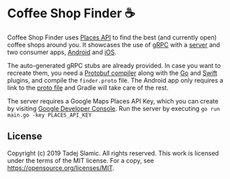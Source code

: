 # Coffee Shop Finder :coffee:

Coffee Shop Finder uses [Places API](https://developers.google.com/places/web-service/intro) to find the best (and currently open) coffee shops around you. It showcases the use of [gRPC](https://grpc.io/) with a [server](/server) and two consumer apps, [Android](/android) and [iOS](/ios).

The auto-generated gRPC stubs are already provided. In case you want to recreate them, you need a [Protobuf compiler](https://github.com/protocolbuffers/protobuf) along with the [Go](https://github.com/golang/protobuf) and [Swift](https://github.com/apple/swift-protobuf) plugins, and compile the `finder.proto` file. The Android app only requires a link to the [proto file](/android/app/src/main/proto) and Gradle will take care of the rest. 

The server requires a Google Maps Places API Key, which you can create by visiting [Google Developer Console](https://console.developers.google.com/apis/dashboard).
Run the server by executing `go run main.go -key PLACES_API_KEY` 

## License

Copyright (c) 2019 Tadej Slamic. All rights reserved.
This work is licensed under the terms of the MIT license. For a copy, see https://opensource.org/licenses/MIT.
